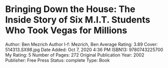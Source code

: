 # Bringing Down the House: The Inside Story of Six M.I.T. Students Who Took Vegas for Millions

Author: Ben Mezrich
Author l-f: Mezrich, Ben
Average Rating: 3.89
Cover: 514313._SX98_.jpg
Date Added: Oct 7, 2020 4:36 PM
ISBN13: 9780743225700
My Rating: 5
Number of Pages: 272
Original Publication Year: 2002
Publisher: Free Press
Status: complete
Type: Book